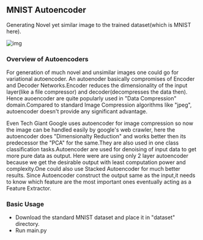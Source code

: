 ## MNIST Autoencoder
Generating Novel yet similar image to the trained dataset(which is MNIST here).

![img](https://blog.keras.io/img/ae/autoencoder_schema.jpg)

### Overview of Autoencoders
For generation of much novel and unsimilar images one could go for variational autoencoder.
An autoenoder basically compromises of Encoder and Decoder Networks.Encoder reduces the dimensionality of the input layer(like a file compressor) and decoder(decompresses the data then). Hence auoencoder are quite popularly used in "Data Compression" domain.Compared to standard Image Compression algorithms like "jpeg", autoencoder doesn't provide any significant advantage. 

Even Tech Giant Google uses autoencoder for image compression so now the image can be handled easily by google's web crawler, here the autoencoder does "Dimensionalty Reduction" and works better then its predecessor the "PCA" for the same.They are also used in one class classification tasks.Autoencoder are used for denoising of input data to get more pure data as output.
Here were are using only 2 layer autoencoder because we get the desirable output with least computation power and complexity.One could also use Stacked Autoencoder for much better results. 
Since Autoencoder construct the output same as the input,it needs to know which feature are the most important ones eventually acting as a Feature Extractor. 

### Basic Usage

* Download the standard MNIST dataset and place it in "dataset" directory.
* Run main.py

